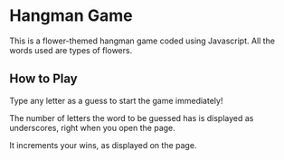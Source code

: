 # Hangman Game 

This is a flower-themed hangman game coded using Javascript.
All the words used are types of flowers.

## How to Play

Type any letter as a guess to start the game immediately!

The number of letters the word to be guessed has is displayed
as underscores, right when you open the page.

It increments your wins, as displayed on the page. 
